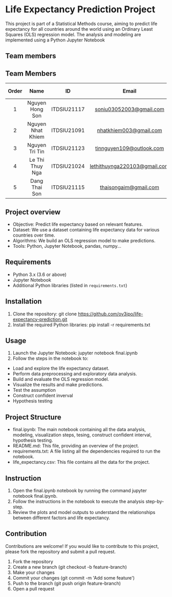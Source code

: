 # Life Expectancy Prediction Project

This project is part of a Statistical Methods course, aiming to predict life expectancy for all countries around the world using an Ordinary Least Squares (OLS) regression model. The analysis and modeling are implemented using a Python Jupyter Notebook
## Team members
## Team Members 

| Order |         Name          |     ID      |                  Email                  |                       Github account                        |                              Facebook                              |
| :---: | :-------------------: | :---------: |:---------------------------------------:| :---------------------------------------------------------: | :----------------------------------------------------------------: |
|   1   | Nguyen Hong Son | ITDSIU21117 | soniu03052003@gmail.com | [Son-SDT](https://github.com/Son-SDT) | [Son Son](https://www.facebook.com/nguyenhongson0305outlook) |
|   2   | Nguyen Nhat Khiem | ITDSIU21091 | nhatkhiem003@gmail.com | [Khim3](https://github.com/Khim3) | [Khiem Nguyen](https://www.facebook.com/khiem.nguyen.042) |
|   3   | Nguyen Tri Tin | ITDSIU21123 | tinnguyen109@outlook.com | [MicroGix](https://github.com/MicroGix) | [Tin Nguyen](https://www.facebook.com/tinnguyen105/) |
|   4   | Le Thi Thuy Nga | ITDSIU21024 | lethithuynga220103@gmail.com  | [Schrrodinger](https://github.com/Schrrodinger) | [Thuy Nga]([https://www.facebook.com/profile.php?id=100014319038025&mibextid=LQQJ4d](https://www.facebook.com/profile.php?id=100032005854236)) |
|   5   | Dang Thai Son | ITDSIU21115 | thaisongaim@gmail.com | [daibacgantay](https://github.com/daibacgantay) | [Thai Son](https://www.facebook.com/profile.php?id=100024085040850) |
## Project overview 
- Objective: Predict life expectancy based on relevant features.
- Dataset: We use a dataset containing life expectancy data for various countries over time.
- Algorithms: We build an OLS regression model to make predictions.
- Tools: Python, Jupyter Notebook, pandas, numpy...
## Requirements
- Python 3.x (3.6 or above)
- Jupyter Notebook
- Additional Python libraries (listed in `requirements.txt`)
## Installation
1. Clone the repository:
   git clone https://github.com/ov3ipo/life-expectancy-prediction.git
2. Install the required Python libraries:
   pip install -r requirements.txt
## Usage
1. Launch the Jupyter Notebook:
   jupyter notebook final.ipynb
2. Follow the steps in the notebook to:
- Load and explore the life expectancy dataset.
- Perform data preprocessing and exploratory data analysis.
- Build and evaluate the OLS regression model.
- Visualize the results and make predictions.
- Test the assumption
- Construct confident inverval
- Hypothesis testing
## Project Structure
- final.ipynb: The main notebook containing all the data analysis, modeling, visualization steps, tesing, construct confident interval, hypothesis testing.
- README.md: This file, providing an overview of the project.
- requirements.txt: A file listing all the dependencies required to run the notebook.
- life_expectancy.csv: This file contains all the data for the project.
## Instruction
1. Open the final.ipynb notebook by running the command jupyter notebook final.ipynb.
2. Follow the instructions in the notebook to execute the analysis step-by-step.
3. Review the plots and model outputs to understand the relationships between different factors and life expectancy.
## Contribution
Contributions are welcome! If you would like to contribute to this project, please fork the repository and submit a pull request.

1. Fork the repository
2. Create a new branch (git checkout -b feature-branch)
3. Make your changes
4. Commit your changes (git commit -m 'Add some feature')
5. Push to the branch (git push origin feature-branch)
6. Open a pull request
   


